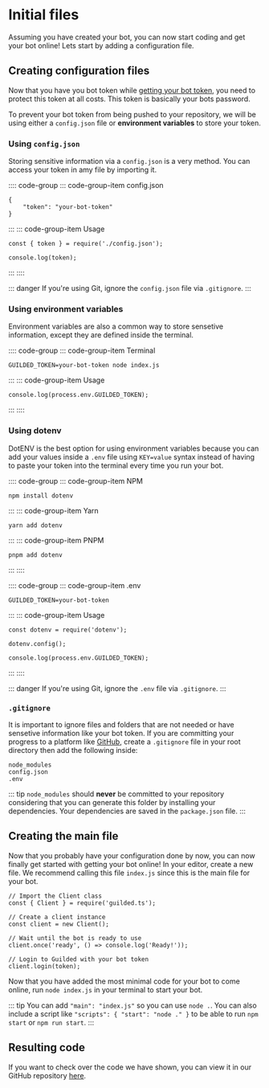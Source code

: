 # Initial files

Assuming you have created your bot, you can now start coding and get your bot online! Lets start by adding a configuration file.

## Creating configuration files

Now that you have you bot token while [getting your bot token](//getting-started/setting-up-a-bot.html#getting-your-bot-token), you need to protect this token at all costs. This token is basically your bots password.

To prevent your bot token from being pushed to your repository, we will be using either a `config.json` file or **environment variables** to store your token.

### Using `config.json`

Storing sensitive information via a `config.json` is a very method. You can access your token in amy file by importing it.

:::: code-group
::: code-group-item config.json

```json{1-3}
{
    "token": "your-bot-token"
}
```

:::
::: code-group-item Usage

```js{1,3}
const { token } = require('./config.json');

console.log(token);
```

:::
::::

::: danger
If you're using Git, ignore the `config.json` file via `.gitignore`.
:::

### Using environment variables

Environment variables are also a common way to store sensetive information, except they are defined inside the terminal.

:::: code-group
::: code-group-item Terminal

```sh{1}:no-line-numbers
GUILDED_TOKEN=your-bot-token node index.js
```

:::
::: code-group-item Usage

```js{1}
console.log(process.env.GUILDED_TOKEN);
```

:::
::::

### Using dotenv

DotENV is the best option for using environment variables because you can add your values inside a `.env` file using `KEY=value` syntax instead of having to paste your token into the terminal every time you run your bot.

:::: code-group
::: code-group-item NPM

```sh{1}:no-line-numbers
npm install dotenv
```

:::
::: code-group-item Yarn

```sh{1}:no-line-numbers
yarn add dotenv
```

:::
::: code-group-item PNPM

```sh{1}:no-line-numbers
pnpm add dotenv
```

:::
::::

:::: code-group
::: code-group-item .env

```sh{1}
GUILDED_TOKEN=your-bot-token
```

:::
::: code-group-item Usage

```js{1,3,5}
const dotenv = require('dotenv');

dotenv.config();

console.log(process.env.GUILDED_TOKEN);
```

:::
::::

::: danger
If you're using Git, ignore the `.env` file via `.gitignore`.
:::

### `.gitignore`

It is important to ignore files and folders that are not needed or have sensetive information like your bot token. If you are committing your progress to a platform like [GitHub](https://github.com), create a `.gitignore` file in your root directory then add the following inside:

```{1-3}
node_modules
config.json
.env
```

::: tip
`node_modules` should **never** be committed to your repository considering that you can generate this folder by installing your dependencies. Your dependencies are saved in the `package.json` file.
:::

## Creating the main file

Now that you probably have your configuration done by now, you can now finally get started with getting your bot online! In your editor, create a new file. We recommend calling this file `index.js` since this is the main file for your bot.

```js{2,5,8,11}
// Import the Client class
const { Client } = require('guilded.ts');

// Create a client instance
const client = new Client();

// Wait until the bot is ready to use
client.once('ready', () => console.log('Ready!'));

// Login to Guilded with your bot token
client.login(token);
```

Now that you have added the most minimal code for your bot to come online, run `node index.js` in your terminal to start your bot.

::: tip
You can add `"main": "index.js"` so you can use `node .`. You can also include a script like `"scripts": { "start": "node ." }` to be able to run `npm start` or `npm run start`.
:::

## Resulting code

If you want to check over the code we have shown, you can view it in our GitHub repository [here](https://github.com/guildedts/guide/tree/main/examples/creating-your-bot/initial-files).
